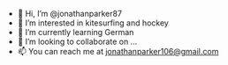 - 👋 Hi, I’m @jonathanparker87
- 👀 I’m interested in kitesurfing and hockey
- 🌱 I’m currently learning German
- 💞️ I’m looking to collaborate on ...
- 📫 You can reach me at jonathanparker106@gmail.com
